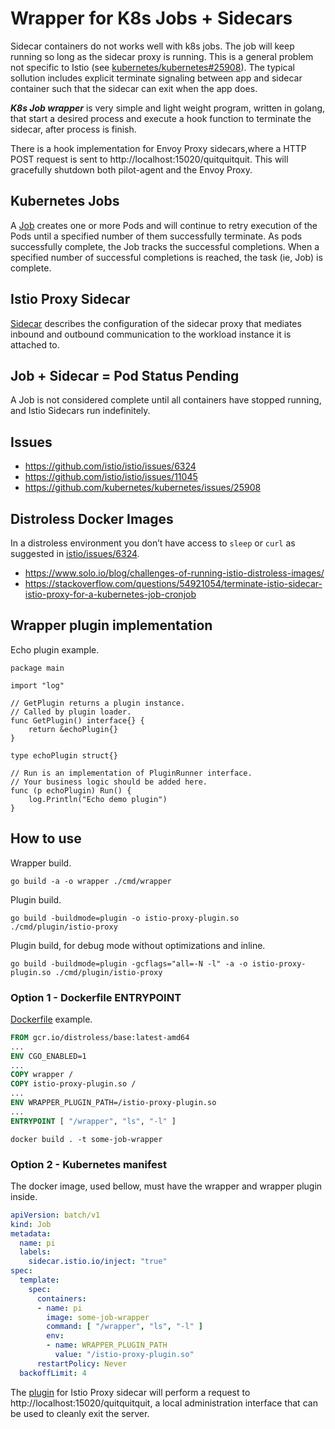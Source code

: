 # Wrapper for K8s Jobs + Sidecars

Sidecar containers do not works well with k8s jobs. The job will keep running so long as the sidecar proxy is running. This is a general problem not specific to Istio (see [kubernetes/kubernetes#25908](https://github.com/kubernetes/kubernetes/issues/25908)). The typical sollution includes explicit terminate signaling between app and sidecar container such that the sidecar can exit when the app does.

***K8s Job wrapper*** is very simple and light weight program, written in golang, that start a desired process and execute a hook function to terminate the sidecar,  after process is finish. 

There is a hook implementation for Envoy Proxy sidecars,where a HTTP POST request is sent to http://localhost:15020/quitquitquit. This will gracefully shutdown both pilot-agent and the Envoy Proxy.

## Kubernetes Jobs

A [Job](https://kubernetes.io/docs/concepts/workloads/controllers/job/) creates one or more Pods and will continue to retry execution of the Pods until a specified number of them successfully terminate. As pods successfully complete, the Job tracks the successful completions. When a specified number of successful completions is reached, the task (ie, Job) is complete. 

## Istio Proxy Sidecar

[Sidecar](https://istio.io/latest/docs/reference/config/networking/sidecar/) describes the configuration of the sidecar proxy that mediates inbound and outbound communication to the workload instance it is attached to.

## Job + Sidecar = Pod Status Pending

A Job is not considered complete until all containers have stopped running, and Istio Sidecars run indefinitely.

## Issues

* https://github.com/istio/istio/issues/6324
* https://github.com/istio/istio/issues/11045
* https://github.com/kubernetes/kubernetes/issues/25908

## Distroless Docker Images

In a distroless environment you don’t have access to ```sleep``` or ```curl``` as suggested in [istio/issues/6324](https://github.com/istio/istio/issues/6324).

* https://www.solo.io/blog/challenges-of-running-istio-distroless-images/
* https://stackoverflow.com/questions/54921054/terminate-istio-sidecar-istio-proxy-for-a-kubernetes-job-cronjob

## Wrapper plugin implementation

Echo plugin example.

```golang
package main

import "log"

// GetPlugin returns a plugin instance.
// Called by plugin loader.
func GetPlugin() interface{} {
	return &echoPlugin{}
}

type echoPlugin struct{}

// Run is an implementation of PluginRunner interface.
// Your business logic should be added here.
func (p echoPlugin) Run() {
	log.Println("Echo demo plugin")
}
```

## How to use

Wrapper build.
```shell
go build -a -o wrapper ./cmd/wrapper
```

Plugin build.

```shell
go build -buildmode=plugin -o istio-proxy-plugin.so ./cmd/plugin/istio-proxy
```

Plugin build, for debug mode without optimizations and inline.

```shell
go build -buildmode=plugin -gcflags="all=-N -l" -a -o istio-proxy-plugin.so ./cmd/plugin/istio-proxy
```

### Option 1 - Dockerfile ENTRYPOINT

[Dockerfile](./Dockerfile) example.

```dockerfile
FROM gcr.io/distroless/base:latest-amd64
...
ENV CGO_ENABLED=1
...
COPY wrapper /
COPY istio-proxy-plugin.so /
...
ENV WRAPPER_PLUGIN_PATH=/istio-proxy-plugin.so
...
ENTRYPOINT [ "/wrapper", "ls", "-l" ]
```

```shell
docker build . -t some-job-wrapper
```

### Option 2 - Kubernetes manifest

The docker image, used bellow, must have the wrapper and wrapper plugin inside.

```yaml
apiVersion: batch/v1
kind: Job
metadata:
  name: pi
  labels:
    sidecar.istio.io/inject: "true"
spec:
  template:
    spec:
      containers:
      - name: pi
        image: some-job-wrapper
        command: [ "/wrapper", "ls", "-l" ]
        env:
        - name: WRAPPER_PLUGIN_PATH
          value: "/istio-proxy-plugin.so"
      restartPolicy: Never
  backoffLimit: 4
```

The [plugin](./cmd/plugin) for Istio Proxy sidecar will perform a request to http://localhost:15020/quitquitquit, a local administration interface that can be used to cleanly exit the server.
